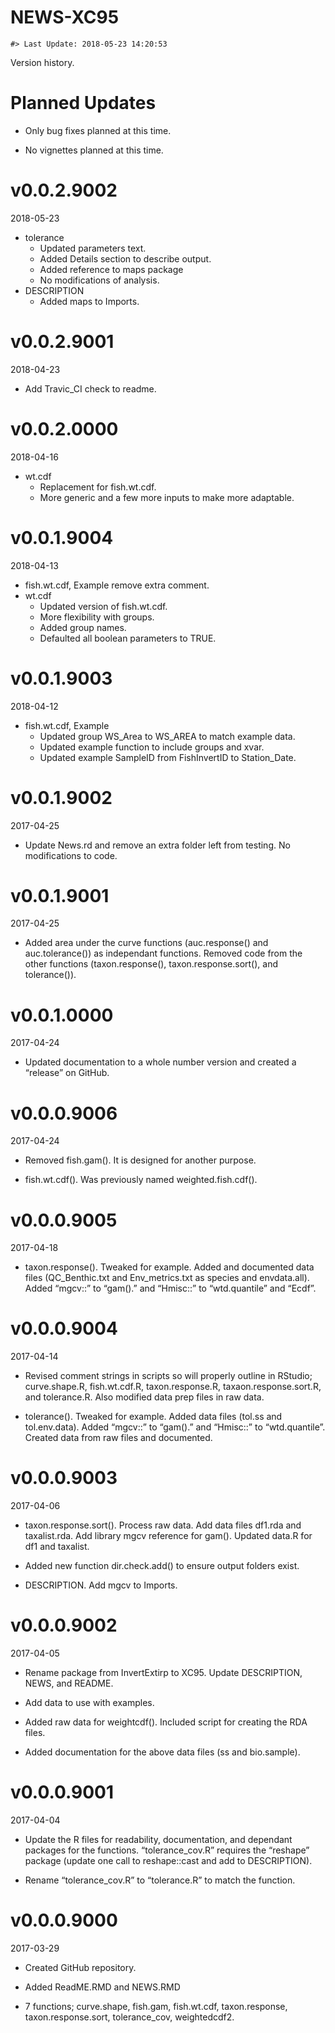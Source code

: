 NEWS-XC95
================

<!-- NEWS.md is generated from NEWS.Rmd. Please edit that file -->

    #> Last Update: 2018-05-23 14:20:53

Version history.

# Planned Updates

  - Only bug fixes planned at this time.

  - No vignettes planned at this time.

# v0.0.2.9002

2018-05-23

  - tolerance
      - Updated parameters text.
      - Added Details section to describe output.
      - Added reference to maps package
      - No modifications of analysis.
  - DESCRIPTION
      - Added maps to Imports.

# v0.0.2.9001

2018-04-23

  - Add Travic\_CI check to readme.

# v0.0.2.0000

2018-04-16

  - wt.cdf
      - Replacement for fish.wt.cdf.
      - More generic and a few more inputs to make more adaptable.

# v0.0.1.9004

2018-04-13

  - fish.wt.cdf, Example remove extra comment.
  - wt.cdf
      - Updated version of fish.wt.cdf.
      - More flexibility with groups.
      - Added group names.
      - Defaulted all boolean parameters to TRUE.

# v0.0.1.9003

2018-04-12

  - fish.wt.cdf, Example
      - Updated group WS\_Area to WS\_AREA to match example data.
      - Updated example function to include groups and xvar.
      - Updated example SampleID from FishInvertID to Station\_Date.

# v0.0.1.9002

2017-04-25

  - Update News.rd and remove an extra folder left from testing. No
    modifications to code.

# v0.0.1.9001

2017-04-25

  - Added area under the curve functions (auc.response() and
    auc.tolerance()) as independant functions. Removed code from the
    other functions (taxon.response(), taxon.response.sort(), and
    tolerance()).

# v0.0.1.0000

2017-04-24

  - Updated documentation to a whole number version and created a
    “release” on GitHub.

# v0.0.0.9006

2017-04-24

  - Removed fish.gam(). It is designed for another purpose.

  - fish.wt.cdf(). Was previously named weighted.fish.cdf().

# v0.0.0.9005

2017-04-18

  - taxon.response(). Tweaked for example. Added and documented data
    files (QC\_Benthic.txt and Env\_metrics.txt as species and
    envdata.all). Added “mgcv::” to “gam().” and “Hmisc::” to
    “wtd.quantile” and “Ecdf”.

# v0.0.0.9004

2017-04-14

  - Revised comment strings in scripts so will properly outline in
    RStudio; curve.shape.R, fish.wt.cdf.R, taxon.response.R,
    taxaon.response.sort.R, and tolerance.R. Also modified data prep
    files in raw data.

  - tolerance(). Tweaked for example. Added data files (tol.ss and
    tol.env.data). Added “mgcv::” to “gam().” and “Hmisc::” to
    “wtd.quantile”. Created data from raw files and documented.

# v0.0.0.9003

2017-04-06

  - taxon.response.sort(). Process raw data. Add data files df1.rda and
    taxalist.rda. Add library mgcv reference for gam(). Updated data.R
    for df1 and taxalist.

  - Added new function dir.check.add() to ensure output folders exist.

  - DESCRIPTION. Add mgcv to Imports.

# v0.0.0.9002

2017-04-05

  - Rename package from InvertExtirp to XC95. Update DESCRIPTION, NEWS,
    and README.

  - Add data to use with examples.

  - Added raw data for weightcdf(). Included script for creating the RDA
    files.

  - Added documentation for the above data files (ss and bio.sample).

# v0.0.0.9001

2017-04-04

  - Update the R files for readability, documentation, and dependant
    packages for the functions. “tolerance\_cov.R” requires the
    “reshape” package (update one call to reshape::cast and add to
    DESCRIPTION).

  - Rename “tolerance\_cov.R” to “tolerance.R” to match the function.

# v0.0.0.9000

2017-03-29

  - Created GitHub repository.

  - Added ReadME.RMD and NEWS.RMD

  - 7 functions; curve.shape, fish.gam, fish.wt.cdf, taxon.response,
    taxon.response.sort, tolerance\_cov, weightedcdf2.
